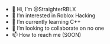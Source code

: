 - 👋 Hi, I’m @StraighterRBLX
- 👀 I’m interested in Roblox Hacking
- 🌱 I’m currently learning C++
- 💞️ I’m looking to collaborate on no one
- 📫 How to reach me (SOON)

<!---
StraighterRBLX/StraighterRBLX is a ✨ special ✨ repository because its `README.md` (this file) appears on your GitHub profile.
You can click the Preview link to take a look at your changes.
--->
